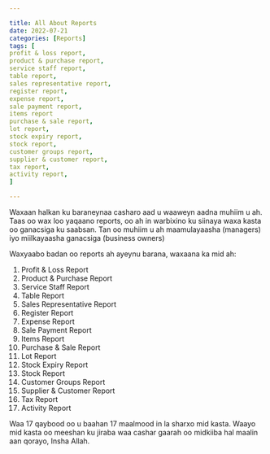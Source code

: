 ```yaml
---

title: All About Reports
date: 2022-07-21
categories: [Reports]
tags: [
profit & loss report,
product & purchase report,
service staff report,
table report,
sales representative report,
register report,
expense report,
sale payment report,
items report
purchase & sale report,
lot report,
stock expiry report,
stock report,
customer groups report,
supplier & customer report,
tax report,
activity report,
]

---
```


Waxaan halkan ku baraneynaa casharo aad u waaweyn aadna muhiim u ah. Taas oo wax loo yaqaano reports, oo ah in warbixino ku siinaya waxa kasta oo ganacsiga ku saabsan. Tan oo muhiim u ah maamulayaasha (managers) iyo miilkayaasha ganacsiga (business owners)

Waxyaabo badan oo reports ah ayeynu barana, waxaana ka mid ah:

1. Profit & Loss Report
2. Product & Purchase Report
3. Service Staff Report
4. Table Report
5. Sales Representative Report
6. Register Report
7. Expense Report
8. Sale Payment Report
9. Items Report
10. Purchase & Sale Report
11. Lot Report
12. Stock Expiry Report
13. Stock Report
14. Customer Groups Report
15. Supplier & Customer Report
16. Tax Report
17. Activity Report

Waa 17 qaybood oo u baahan 17 maalmood in la sharxo mid kasta. Waayo mid kasta oo meeshan ku jiraba waa cashar gaarah oo midkiiba hal maalin aan qorayo, Insha Allah.
